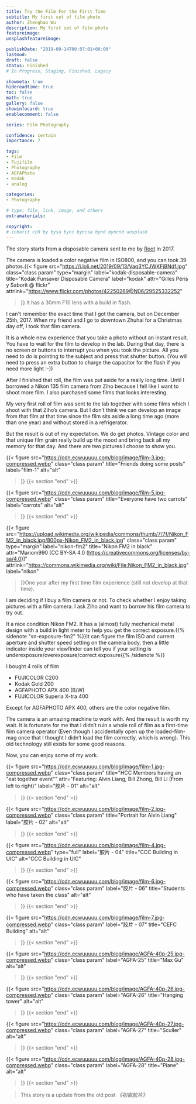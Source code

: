 ```yaml
---
title: Try the Film For the First Time
subtitle: My first set of film photo
author: Zhenghao Wu
description: My first set of film photo
featureimage: 
unsplashfeatureimage: 

publishDate: "2019-09-14T00:07:01+08:00"
lastmod: 
draft: false
status: Finished
# In Progress, Staging, Finished, Lagacy

showmeta: true
hidereadtime: true
toc: false
math: true
gallery: false
showinfocard: true
enablecomment: false

series: Film Photography

confidence: certain
importance: 7

tags:
- Film
- Fujifilm
- Photography
- AGFAPhoto
- Kodak
- analog

categories:
- Photography

# type: file, link, image, and others
extramaterials:

copyright: 
# inherit cc0 by bysa bync byncsa bynd byncnd unsplash
---
```


The story starts from a disposable camera sent to me by [Root](https://github.com/russelloop) in 2017.

<!--more-->
The camera is loaded a color negative film in ISO800, and you can took 39 photos.{{< figure
  src="https://i.loli.net/2019/09/13/Vaq3YCJWKFjBNdf.jpg"
  class="class param"
  type="margin"
  label="kodak-disposable-camera"
  title="Kodak Funsaver Disposable Camera"
  label="kodak"
  attr="Gilles Péris y Saborit @ flickr"
  attrlink="https://www.flickr.com/photos/42250269@N06/29525332252"
 >}} It has a 30mm F10 lens with a build in flash.

I can't remember the exact time that I got the camera, but on December 25th, 2017. When my friend and I go to downtown Zhuhai for a Christmas day off, I took that film camera.

It is a whole new experience that you take a photo without an instant result. You have to wait for the film to develop in the lab. During that day, there is no screen or buttons to interrupt you when you took the picture. All you need to do is pointing to the subject and press that shutter button. (You will need to press an extra button to charge the capacitor for the flash if you need more light :-))

After I finished that roll, the film was put aside for a really long time. Until I borrowed a Nikon 135 film camera from Ziho because I fell like I want to shoot more film. I also purchased some films that looks interesting.

My very first roll of film was sent to the lab together with some films which I shoot with that Ziho’s camera. But I don’t think we can develop an image from that film at that time since the film sits aside a long time ago (more than one year) and without stored in a refrigerator.

But the result is out of my expectation. We do get photos. Vintage color and that unique film grain really build up the mood and bring back all my memory for that day. And there are two pictures I choose to show you.

{{< figure
  src="https://cdn.ecwuuuuu.com/blog/image/film-3.jpg-compressed.webp"
  class="class param"
  title="Friends doing some posts"
  label="film-1"
  alt="alt"
 >}}
{{< section "end" >}}

{{< figure
  src="https://cdn.ecwuuuuu.com/blog/image/film-5.jpg-compressed.webp"
  class="class param"
  title="Everyone have two carrots"
  label="carrots"
  alt="alt"
 >}}
{{< section "end" >}}

{{< figure
  src="https://upload.wikimedia.org/wikipedia/commons/thumb/7/7f/Nikon_FM2_in_black.jpg/800px-Nikon_FM2_in_black.jpg"
  class="class param"
  type="margin"
  label="nikon-fm2"
  title="Nikon FM2 in black"
  attr="Mariom990 [CC BY-SA 4.0 (https://creativecommons.org/licenses/by-sa/4.0)]"
  attrlink="https://commons.wikimedia.org/wiki/File:Nikon_FM2_in_black.jpg"
  label="nikon"
 >}}One year after my first time film experience (still not develop at that time).

I am deciding if I buy a film camera or not. To check whether I enjoy taking pictures with a film camera. I ask Ziho and want to borrow his film camera to try out.

It a nice condition Nikon FM2. It has a (almost) fully mechanical metal design with a build in light meter to help you get the correct exposure.{{% sidenote "sn-exposure-fm2" %}}It can figure the film ISO and current aperture and shutter speed setting on the camera body, then a little indicator inside your viewfinder can tell you if your setting is underexposure/overexposure/correct exposure{{% /sidenote %}}

I bought 4 rolls of film

- FUJICOLOR C200
- Kodak Gold 200
- AGFAPHOTO APX 400 (B/W)
- FUJICOLOR Superia X-tra 400

Except for AGFAPHOTO APX 400, others are the color negative film.

The camera is an amazing machine to work with. And the result is worth my wait. It is fortunate for me that I didn’t ruin a whole roll of film as a first-time film camera operator (Even though I accidentally open up the loaded-film-mag once that I thought I didn’t load the film correctly, which is wrong). This old technology still exists for some good reasons.

Now, you can enjoy some of my work.

{{< figure
  src="https://cdn.ecwuuuuu.com/blog/image/film-1.jpg-compressed.webp"
  class="class param"
  title="HCC Members having an \"eat together event\""
  attr="Featuring: Alvin Liang, Bill Zhong, Bill Li (From left to right)"
  label="胶片 - 01"
  alt="alt"
 >}}
{{< section "end" >}}

{{< figure
  src="https://cdn.ecwuuuuu.com/blog/image/film-2.jpg-compressed.webp"
  class="class param"
  title="Portrait for Alvin Liang"
  label="胶片 - 02"
  alt="alt"
 >}}
{{< section "end" >}}

{{< figure
  src="https://cdn.ecwuuuuu.com/blog/image/film-4.jpg-compressed.webp"
  type="full"
  label="胶片 - 04"
  title="CCC Building in UIC"
  alt="CCC Building in UIC"
 >}}
{{< section "end" >}}

{{< figure
  src="https://cdn.ecwuuuuu.com/blog/image/film-6.jpg-compressed.webp"
  class="class param"
  label="胶片 - 06"
  title="Students who have taken the class"
  alt="alt"
 >}}
{{< section "end" >}}

{{< figure
  src="https://cdn.ecwuuuuu.com/blog/image/film-7.jpg-compressed.webp"
  class="class param"
  label="胶片 - 07"
  title="CEFC Building"
  alt="alt"
 >}}
{{< section "end" >}}

{{< figure
  src="https://cdn.ecwuuuuu.com/blog/image/AGFA-40p-25.jpg-compressed.webp"
  class="class param"
  label="AGFA-25"
  title="Max Gu"
  alt="alt"
 >}}
{{< section "end" >}}

{{< figure
  src="https://cdn.ecwuuuuu.com/blog/image/AGFA-40p-26.jpg-compressed.webp"
  class="class param"
  label="AGFA-26"
  title="Hanging tower"
  alt="alt"
 >}}
{{< section "end" >}}

{{< figure
  src="https://cdn.ecwuuuuu.com/blog/image/AGFA-40p-27.jpg-compressed.webp"
  class="class param"
  label="AGFA-27"
  title="Sculler"
  alt="alt"
 >}}
{{< section "end" >}}

{{< figure
  src="https://cdn.ecwuuuuu.com/blog/image/AGFA-40p-28.jpg-compressed.webp"
  class="class param"
  label="AGFA-28"
  title="Plane"
  alt="alt"
 >}}
{{< section "end" >}}

> This story is a update from the old post *《初尝胶片》*
